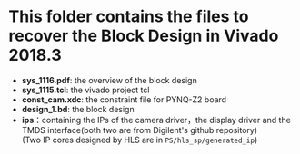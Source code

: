 # This folder contains the files to recover the Block Design in Vivado 2018.3
+ **sys_1116.pdf**: the overview of the block design
+ **sys_1115.tcl**: the vivado project tcl
+ **const_cam.xdc**: the constraint file for PYNQ-Z2 board
+ **design_1.bd**: the block design
+ **ips**：containing the IPs of the camera driver，the display driver and the TMDS interface(both two are from Digilent's github repository)<br>
(Two IP cores designed by HLS are in `PS/hls_sp/generated_ip`)
